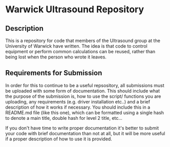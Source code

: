 # Warwick Ultrasound Repository

## Description

This is a repository for code that members of the Ultrasound group at the University of Warwick have written. The idea is that code to control equipment or perform common calculations can be reused, rather than being lost when the person who wrote it leaves. 

## Requirements for Submission

In order for this to continue to be a useful repsository, all submissions must be uploaded with some form of documentation. This should include what the purpose of the submission is, how to use the script/ functions you are uploading, any requirements (e.g. driver installation etc..) and a brief description of how it works if necessary. You should include this in a README.md file (like this one), which can be formatted using a single hash to denote a main title, double hash for level 2 title, etc...

If you don't have time to write proper documentation it's better to submit your code with brief documentation than not at all, but it will be more useful if a proper description of how to use it is provided.